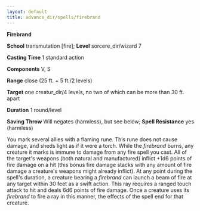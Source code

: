 ```yaml
---
layout: default
title: advance_dir/spells/firebrand
---
```

 **Firebrand**

**School** transmutation [fire]; **Level** sorcere_dir/wizard 7

**Casting Time** 1 standard action

**Components** V, S

**Range** close (25 ft. + 5 ft./2 levels)

**Target** one creatur_dir/4 levels, no two of which can be more than 30 ft. apart

**Duration** 1 round/level

**Saving Throw** Will negates (harmless), but see below; **Spell Resistance** yes (harmless)

You mark several allies with a flaming rune. This rune does not cause damage, and sheds light as if it were a torch. While the _firebrand_ burns, any creature it marks is immune to damage from any fire spell you cast. All of the target's weapons (both natural and manufactured) inflict +1d6 points of fire damage on a hit (this bonus fire damage stacks with any amount of fire damage a creature's weapons might already inflict). At any point during the spell's duration, a creature bearing a _firebrand_ can launch a beam of fire at any target within 30 feet as a swift action. This ray requires a ranged touch attack to hit and deals 6d6 points of fire damage. Once a creature uses its _firebrand_ to fire a ray in this manner, the effects of the spell end for that creature.

